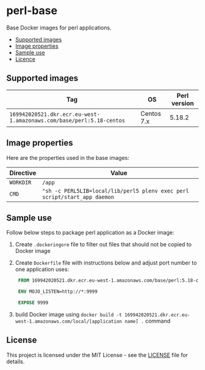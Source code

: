 # perl-base

Base Docker images for perl applications.

- [Supported images](#supported-images)
- [Image properties](#image-properties)
- [Sample use](#sample-use)
- [Licence](#license)

## Supported images

| Tag                                                                  | OS         | Perl version |
| ---------------------------------------------------------------------| ---------- | ------------ |
| `169942020521.dkr.ecr.eu-west-1.amazonaws.com/base/perl:5.18-centos` | Centos 7.x | 5.18.2       |

## Image properties

Here are the properties used in the base images:

| Directive | Value                                                                     |
| --------- | ------------------------------------------------------------------------- |
| `WORKDIR` | `/app`                                                                    |
| `CMD`     | `"sh -c PERL5LIB=local/lib/perl5 plenv exec perl script/start_app daemon` |

## Sample use

Follow below steps to package perl application as a Docker image: 

1. Create `.dockeringore` file to filter out files that should not be copied to Docker image

2. Create `Dockerfile` file with instructions below and adjust port number to one application uses:

   ```dockerfile
    FROM 169942020521.dkr.ecr.eu-west-1.amazonaws.com/base/perl:5.18-centos

    ENV MOJO_LISTEN=http://*:9999

    EXPOSE 9999
    ```
  
3. build Docker image using `docker build -t 169942020521.dkr.ecr.eu-west-1.amazonaws.com/local/[application name] .` command

## License

This project is licensed under the MIT License - see the [LICENSE](LICENSE) file for details.
